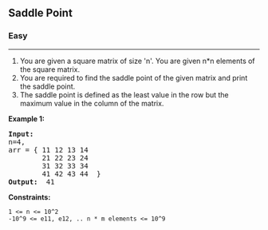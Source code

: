 ## Saddle Point

### Easy
***

1. You are given a square matrix of size 'n'. You are given n*n elements of the square matrix. 
2. You are required to find the saddle point of the given matrix and print the saddle point. 
3. The saddle point is defined as the least value in the row but the maximum value in the column of the matrix.

**Example 1:**
<pre>
<b>Input: </b> 
n=4, 
arr = { 11 12 13 14 
        21 22 23 24 
        31 32 33 34 
        41 42 43 44  }
<b>Output: </b> 41
</pre>

**Constraints:**
```
1 <= n <= 10^2
-10^9 <= e11, e12, .. n * m elements <= 10^9
```
